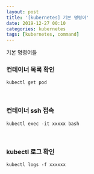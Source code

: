 ```yaml
---
layout: post
title: '[kubernetes] 기본 명령어'
date: 2019-12-27 00:10
categories: kubernetes
tags: [kubernetes, command]
---
```

기본 명령어들

### 컨테이너 목록 확인
```
kubectl get pod
```

<br>

### 컨테이너 ssh 접속
```
kubectl exec -it xxxxx bash
```

<br>

### kubectl 로그 확인
```
kubectl logs -f xxxxxx
```